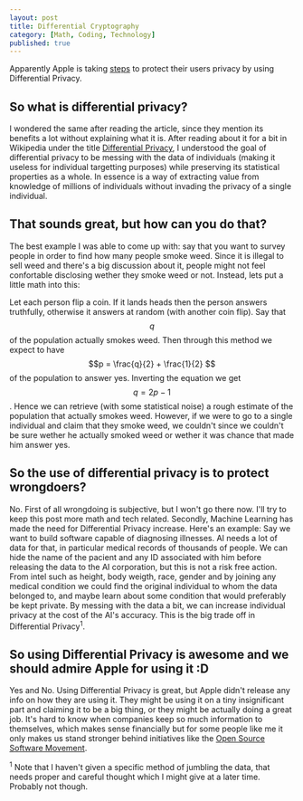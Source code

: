 ```yaml
---
layout: post
title: Differential Cryptography
category: [Math, Coding, Technology]
published: true
---
```


Apparently Apple is taking [steps](https://www.wired.com/2016/06/apples-differential-privacy-collecting-data/) to protect their users privacy by using Differential Privacy.

## So what is differential privacy?

I wondered the same after reading the article, since they mention its benefits a lot without explaining what it is. After reading about it for a bit in Wikipedia under the title [Differential Privacy](https://en.wikipedia.org/wiki/Differential_privacy), I understood the goal of differential privacy to be messing with the data of individuals (making it useless for individual targetting purposes) while preserving its statistical properties as a whole. In essence is a way of extracting value from knowledge of millions of individuals without invading the privacy of a single individual.

<!--excerpt ends here-->

## That sounds great, but how can you do that?

The best example I was able to come up with: say that you want to survey people in order to find how many people smoke weed. Since it is illegal to sell weed and there's a big discussion about it, people might not feel confortable disclosing wether they smoke weed or not. Instead, lets put a little math into this:

Let each person flip a coin. If it lands heads then the person answers truthfully, otherwise it answers at random (with another coin flip). Say that $$q$$ of the population actually smokes weed. Then through this method we expect to have $$p = \frac{q}{2} + \frac{1}{2} $$ of the population to answer yes. Inverting the equation we get $$ q =2p-1 $$. Hence we can retrieve (with some statistical noise) a rough estimate of the population that actually smokes weed. However, if we were to go to a single individual and claim that they smoke weed, we couldn't since we couldn't be sure wether he actually smoked weed or wether it was chance that made him answer yes.

## So the use of differential privacy is to protect wrongdoers?

No. First of all wrongdoing is subjective, but I won't go there now. I'll try to keep this post more math and tech related. Secondly, Machine Learning has made the need for Differential Privacy increase. Here's an example: Say we want to build software capable of diagnosing illnesses. AI needs a lot of data for that, in particular medical records of thousands of people. We can hide the name of the pacient and any ID associated with him before releasing the data to the AI corporation, but this is not a risk free action. From intel such as height, body weigth, race, gender and by joining any medical condition we could find the original individual to whom the data belonged to, and maybe learn about some condition that would preferably be kept private.
By messing with the data a bit, we can increase individual privacy at the cost of the AI's accuracy. This is the big trade off in Differential Privacy<sup>1</sup>.

## So using Differential Privacy is awesome and we should admire Apple for using it :D

Yes and No. Using Differential Privacy is great, but Apple didn't release any info on how they are using it. They might be using it on a tiny insignificant part and claiming it to be a big thing, or they might be actually doing a great job. It's hard to know when companies keep so much information to themselves, which makes sense financially but for some people like me it only makes us stand stronger behind initiatives like the [Open Source Software Movement](https://en.wikipedia.org/wiki/Open-source_software_movement#Legal_issues).

<sup>1</sup> Note that I haven't given a specific method of jumbling the data, that needs proper and careful thought which I might give at a later time. Probably not though.